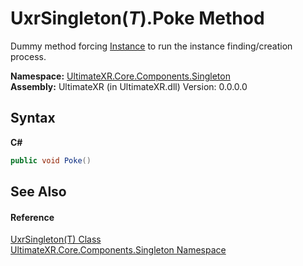 # UxrSingleton(*T*).Poke Method 
 

Dummy method forcing <a href="P_UltimateXR_Core_Components_Singleton_UxrSingleton_1_Instance">Instance</a> to run the instance finding/creation process.

**Namespace:**&nbsp;<a href="N_UltimateXR_Core_Components_Singleton">UltimateXR.Core.Components.Singleton</a><br />**Assembly:**&nbsp;UltimateXR (in UltimateXR.dll) Version: 0.0.0.0

## Syntax

**C#**<br />
``` C#
public void Poke()
```


## See Also


#### Reference
<a href="T_UltimateXR_Core_Components_Singleton_UxrSingleton_1">UxrSingleton(T) Class</a><br /><a href="N_UltimateXR_Core_Components_Singleton">UltimateXR.Core.Components.Singleton Namespace</a><br />